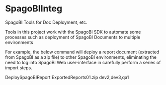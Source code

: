 # SpagoBIInteg
SpagoBI Tools for Doc Deployment, etc.

Tools in this project work with the SpagoBI SDK to automate some processes such as deployment of SpagoBI Documents to multiple environments

For example, the below command will deploy a report document (extracted from SpagoBI as a zip file) to other SpagoBI environments, eliminating the need to log into SpagoBI Web user-interface in carefully perform a series of import steps.

DeploySpagoBIReport ExportedReports01.zip dev2,dev3,qa1
